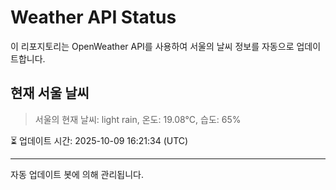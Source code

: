 
# Weather API Status

이 리포지토리는 OpenWeather API를 사용하여 서울의 날씨 정보를 자동으로 업데이트합니다.

## 현재 서울 날씨
> 서울의 현재 날씨: light rain, 온도: 19.08°C, 습도: 65%

⏳ 업데이트 시간: 2025-10-09 16:21:34 (UTC)

---
자동 업데이트 봇에 의해 관리됩니다.
